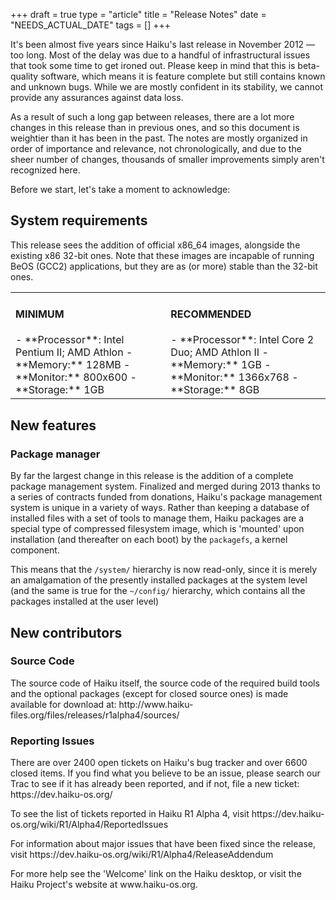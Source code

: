 +++
draft = true
type = "article"
title = "Release Notes"
date = "NEEDS_ACTUAL_DATE"
tags = []
+++

It's been almost five years since Haiku's last release in November 2012 &mdash; too long. Most of the delay was due to a handful of infrastructural issues that took some time to get ironed out. Please keep in mind that this is beta-quality software, which means it is feature complete but still contains known and unknown bugs. While we are mostly confident in its stability, we cannot provide any assurances against data loss.

As a result of such a long gap between releases, there are a lot more changes in this release than in previous ones, and so this document is weightier than it has been in the past. The notes are mostly organized in order of importance and relevance, not chronologically, and due to the sheer number of changes, thousands of smaller improvements simply aren't recognized here.

Before we start, let's take a moment to acknowledge:

## System requirements

This release sees the addition of official x86_64 images, alongside the existing x86 32-bit ones. Note that these images are incapable of running BeOS (GCC2) applications, but they are as (or more) stable than the 32-bit ones.

<table><tr><td>
<h4>MINIMUM</h4>
 - **Processor**: Intel Pentium II; AMD Athlon
 - **Memory:** 128MB
 - **Monitor:** 800x600
 - **Storage:** 1GB
</td><td>
<h4>RECOMMENDED</h4>
 - **Processor**: Intel Core 2 Duo; AMD Athlon II
 - **Memory:** 1GB
 - **Monitor:** 1366x768
 - **Storage:** 8GB
</td></tr></table>

## New features

### Package manager

By far the largest change in this release is the addition of a complete package management system. Finalized and merged during 2013 thanks to a series of contracts funded from donations, Haiku's package management system is unique in a variety of ways. Rather than keeping a database of installed files with a set of tools to manage them, Haiku packages are a special type of compressed filesystem image, which is 'mounted' upon installation (and thereafter on each boot) by the `packagefs`, a kernel component.

This means that the `/system/` hierarchy is now read-only, since it is merely an amalgamation of the presently installed packages at the system level (and the same is true for the `~/config/` hierarchy, which contains all the packages installed at the user level)


## New contributors

<new-committers>

<new-patch-submitters>

<new-translators>







<h3>Source Code</h3>

<p>The source code of Haiku itself, the source code of the required build tools and the optional packages (except for closed source ones) is made available for download at: http://www.haiku-files.org/files/releases/r1alpha4/sources/</p>

<h3>Reporting Issues</h3>

<p>There are over 2400 open tickets on Haiku's bug tracker and over 6600 closed items.  If you find what you believe to be an issue, please search our Trac to see if it has already been reported, and if not, file a new ticket: https://dev.haiku-os.org/</p>

<p>To see the list of tickets reported in Haiku R1 Alpha 4, visit https://dev.haiku-os.org/wiki/R1/Alpha4/ReportedIssues</p>

<p>For information about major issues that have been fixed since the release, visit https://dev.haiku-os.org/wiki/R1/Alpha4/ReleaseAddendum</p>

<p>For more help see the 'Welcome' link on the Haiku desktop, or visit the Haiku Project's website at www.haiku-os.org.</p>